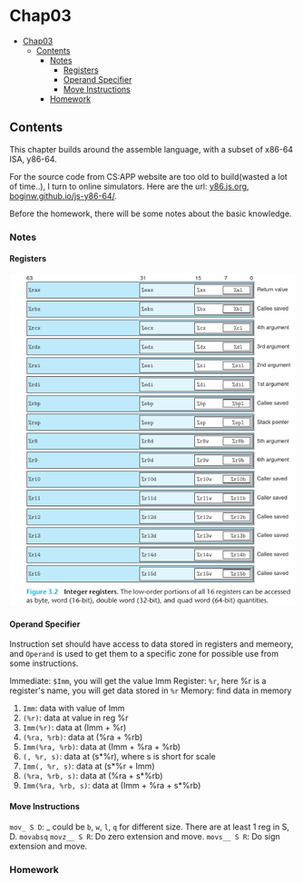 # Chap03

- [Chap03](#chap03)
  - [Contents](#contents)
    - [Notes](#notes)
      - [Registers](#registers)
      - [Operand Specifier](#operand-specifier)
      - [Move Instructions](#move-instructions)
    - [Homework](#homework)

## Contents

This chapter builds around the assemble language, with a subset of x86-64 ISA, y86-64.

For the source code from CS:APP website are too old to build(wasted a lot of time..), I turn to online simulators. Here are the url: [y86.js.org](http://y86.js.org/), [boginw.github.io/js-y86-64/](https://boginw.github.io/js-y86-64/).

Before the homework, there will be some notes about the basic knowledge.

### Notes

#### Registers

![](img/regs.png)

#### Operand Specifier

Instruction set should have access to data stored in registers and memeory, and `Operand` is used to get them to a specific zone for possible use from some instructions.  

Immediate: `$Imm`, you will get the value Imm
Register: `%r`, here %r is a register's name, you will get data stored in `%r`
Memory: find data in memory 
1. `Imm`: data with value of Imm
2. `(%r)`: data at value in reg %r
3. `Imm(%r)`: data at (Imm + %r)
4. `(%ra, %rb)`: data at (%ra + %rb)
5. `Imm(%ra, %rb)`: data at (Imm + %ra + %rb)
6. `(, %r, s)`: data at (s*%r), where s is short for scale
7. `Imm(, %r, s)`: data at (s*%r + Imm)
8. `(%ra, %rb, s)`: data at (%ra + s*%rb)
9. `Imm(%ra, %rb, s)`: data at (Imm + %ra + s*%rb)

#### Move Instructions

`mov_ S D`: _ could be `b`, `w`, `l`, `q`  for different size. There are at least 1 reg in S, D.
`movabsq`
`movz__ S R`: Do zero extension and move.
`movs__ S R`: Do sign extension and move.



### Homework